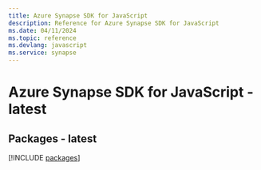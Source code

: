 ```yaml
---
title: Azure Synapse SDK for JavaScript
description: Reference for Azure Synapse SDK for JavaScript
ms.date: 04/11/2024
ms.topic: reference
ms.devlang: javascript
ms.service: synapse
---
```

# Azure Synapse SDK for JavaScript - latest
## Packages - latest
[!INCLUDE [packages](synapse-index.md)]